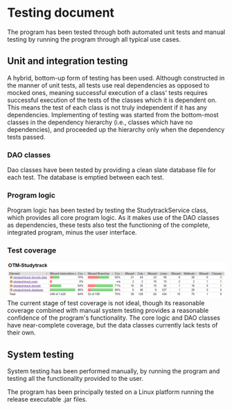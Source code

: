 # Testing document

The program has been tested through both automated unit tests and manual testing by running the program through all typical use cases.

## Unit and integration testing

A hybrid, bottom-up form of testing has been used. Although constructed in the manner of unit tests, all tests use real dependencies as opposed to mocked ones, meaning successful execution of a class' tests requires successful execution of the tests of the classes which it is dependent on. This means the test of each class is not truly independent if it has any dependencies.  Implementing of testing was started from the bottom-most classes in the dependency hierarchy (i.e., classes which have no dependencies), and proceeded up the hierarchy only when the dependency tests passed.

### DAO classes

Dao classes have been tested by providing a clean slate database file for each test. The database is emptied between each test.

### Program logic

Program logic has been tested by testing the StudytrackService class, which provides all core program logic. As it makes use of the DAO classes as dependencies, these tests also test the functioning of the complete, integrated program, minus the user interface.

### Test coverage

![Test coverage](misc/testcoverage.png)
The current stage of test coverage is not ideal, though its reasonable coverage combined with manual system testing provides a reasonable confidence of the program's functionality. The core logic and DAO classes have near-complete coverage, but the data classes currently lack tests of their own.

## System testing

System testing has been performed manually, by running the program and testing all the functionality provided to the user.

The program has been principally tested on a Linux platform running the release executable .jar files.

